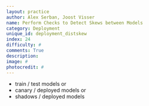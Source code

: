 ```yaml
---
layout: practice
author: Alex Serban, Joost Visser
name: Perform Checks to Detect Skews between Models
category: Deployment
unique_id: deployment_distskew
index: 24
difficulty: #
comments: True
description:
image: #
photocredit: #
---
```


- train / test models or
- canary / deployed models or
- shadows / deployed models